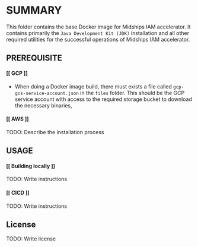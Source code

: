 # **SUMMARY**

This folder contains the base Docker image for Midships IAM accelerator. It contains primarily the `Java Development Kit (JDK)` installation and all other required utilities for the successful operations of Midships IAM accelerator.

## **PREREQUISITE**

#### [[ GCP ]]
- When doing a Docker image build, there must exists a file called `gcp-gcs-service-account.json` in the `files` folder. This should be the GCP service account with access to the required storage bucket to download the necessary binaries,

#### [[ AWS ]]

TODO: Describe the installation process

## USAGE

#### [[ Building locally ]]
TODO: Write instructions

#### [[ CICD ]]
TODO: Write instructions

## License

TODO: Write license
